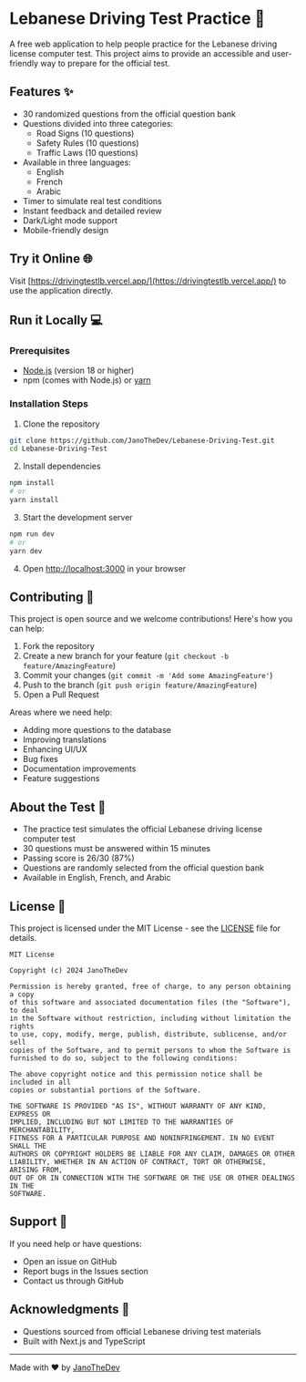 # Lebanese Driving Test Practice 🚗

A free web application to help people practice for the Lebanese driving license computer test. This project aims to provide an accessible and user-friendly way to prepare for the official test.

## Features ✨

- 30 randomized questions from the official question bank
- Questions divided into three categories:
  - Road Signs (10 questions)
  - Safety Rules (10 questions)
  - Traffic Laws (10 questions)
- Available in three languages:
  - English
  - French
  - Arabic
- Timer to simulate real test conditions
- Instant feedback and detailed review
- Dark/Light mode support
- Mobile-friendly design

## Try it Online 🌐

Visit [https://drivingtestlb.vercel.app/](https://drivingtestlb.vercel.app/) to use the application directly.

## Run it Locally 💻

### Prerequisites

- [Node.js](https://nodejs.org/) (version 18 or higher)
- npm (comes with Node.js) or [yarn](https://yarnpkg.com/)

### Installation Steps

1. Clone the repository
```bash
git clone https://github.com/JanoTheDev/Lebanese-Driving-Test.git
cd Lebanese-Driving-Test
```

2. Install dependencies
```bash
npm install
# or
yarn install
```

3. Start the development server
```bash
npm run dev
# or
yarn dev
```

4. Open [http://localhost:3000](http://localhost:3000) in your browser

## Contributing 🤝

This project is open source and we welcome contributions! Here's how you can help:

1. Fork the repository
2. Create a new branch for your feature (`git checkout -b feature/AmazingFeature`)
3. Commit your changes (`git commit -m 'Add some AmazingFeature'`)
4. Push to the branch (`git push origin feature/AmazingFeature`)
5. Open a Pull Request

Areas where we need help:
- Adding more questions to the database
- Improving translations
- Enhancing UI/UX
- Bug fixes
- Documentation improvements
- Feature suggestions

## About the Test 📝

- The practice test simulates the official Lebanese driving license computer test
- 30 questions must be answered within 15 minutes
- Passing score is 26/30 (87%)
- Questions are randomly selected from the official question bank
- Available in English, French, and Arabic

## License 📄

This project is licensed under the MIT License - see the [LICENSE](LICENSE) file for details.

```
MIT License

Copyright (c) 2024 JanoTheDev

Permission is hereby granted, free of charge, to any person obtaining a copy
of this software and associated documentation files (the "Software"), to deal
in the Software without restriction, including without limitation the rights
to use, copy, modify, merge, publish, distribute, sublicense, and/or sell
copies of the Software, and to permit persons to whom the Software is
furnished to do so, subject to the following conditions:

The above copyright notice and this permission notice shall be included in all
copies or substantial portions of the Software.

THE SOFTWARE IS PROVIDED "AS IS", WITHOUT WARRANTY OF ANY KIND, EXPRESS OR
IMPLIED, INCLUDING BUT NOT LIMITED TO THE WARRANTIES OF MERCHANTABILITY,
FITNESS FOR A PARTICULAR PURPOSE AND NONINFRINGEMENT. IN NO EVENT SHALL THE
AUTHORS OR COPYRIGHT HOLDERS BE LIABLE FOR ANY CLAIM, DAMAGES OR OTHER
LIABILITY, WHETHER IN AN ACTION OF CONTRACT, TORT OR OTHERWISE, ARISING FROM,
OUT OF OR IN CONNECTION WITH THE SOFTWARE OR THE USE OR OTHER DEALINGS IN THE
SOFTWARE.
```

## Support 💬

If you need help or have questions:
- Open an issue on GitHub
- Report bugs in the Issues section
- Contact us through GitHub

## Acknowledgments 🙏

- Questions sourced from official Lebanese driving test materials
- Built with Next.js and TypeScript

---

Made with ❤️ by [JanoTheDev](https://github.com/JanoTheDev)
